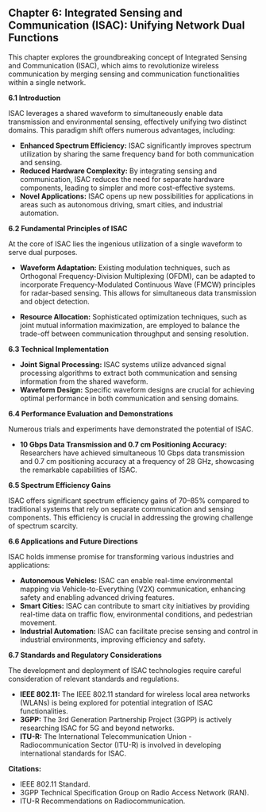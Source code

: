 ## Chapter 6: Integrated Sensing and Communication (ISAC): Unifying Network Dual Functions

This chapter explores the groundbreaking concept of Integrated Sensing and Communication (ISAC), which aims to revolutionize wireless communication by merging sensing and communication functionalities within a single network. 

**6.1 Introduction**

ISAC leverages a shared waveform to simultaneously enable data transmission and environmental sensing, effectively unifying two distinct domains. This paradigm shift offers numerous advantages, including:

* **Enhanced Spectrum Efficiency:** ISAC significantly improves spectrum utilization by sharing the same frequency band for both communication and sensing.
* **Reduced Hardware Complexity:** By integrating sensing and communication, ISAC reduces the need for separate hardware components, leading to simpler and more cost-effective systems.
* **Novel Applications:** ISAC opens up new possibilities for applications in areas such as autonomous driving, smart cities, and industrial automation.

**6.2 Fundamental Principles of ISAC**

At the core of ISAC lies the ingenious utilization of a single waveform to serve dual purposes. 

* **Waveform Adaptation:** Existing modulation techniques, such as Orthogonal Frequency-Division Multiplexing (OFDM), can be adapted to incorporate Frequency-Modulated Continuous Wave (FMCW) principles for radar-based sensing. This allows for simultaneous data transmission and object detection.

* **Resource Allocation:** Sophisticated optimization techniques, such as joint mutual information maximization, are employed to balance the trade-off between communication throughput and sensing resolution.

**6.3 Technical Implementation**

* **Joint Signal Processing:** ISAC systems utilize advanced signal processing algorithms to extract both communication and sensing information from the shared waveform.
* **Waveform Design:**  Specific waveform designs are crucial for achieving optimal performance in both communication and sensing domains.

**6.4 Performance Evaluation and Demonstrations**

Numerous trials and experiments have demonstrated the potential of ISAC. 

* **10 Gbps Data Transmission and 0.7 cm Positioning Accuracy:** Researchers have achieved simultaneous 10 Gbps data transmission and 0.7 cm positioning accuracy at a frequency of 28 GHz, showcasing the remarkable capabilities of ISAC.

**6.5 Spectrum Efficiency Gains**

ISAC offers significant spectrum efficiency gains of 70–85% compared to traditional systems that rely on separate communication and sensing components. This efficiency is crucial in addressing the growing challenge of spectrum scarcity.

**6.6 Applications and Future Directions**

ISAC holds immense promise for transforming various industries and applications:

* **Autonomous Vehicles:** ISAC can enable real-time environmental mapping via Vehicle-to-Everything (V2X) communication, enhancing safety and enabling advanced driving features.
* **Smart Cities:** ISAC can contribute to smart city initiatives by providing real-time data on traffic flow, environmental conditions, and pedestrian movement.
* **Industrial Automation:** ISAC can facilitate precise sensing and control in industrial environments, improving efficiency and safety.

**6.7 Standards and Regulatory Considerations**

The development and deployment of ISAC technologies require careful consideration of relevant standards and regulations. 

* **IEEE 802.11:**  The IEEE 802.11 standard for wireless local area networks (WLANs) is being explored for potential integration of ISAC functionalities.
* **3GPP:** The 3rd Generation Partnership Project (3GPP) is actively researching ISAC for 5G and beyond networks.
* **ITU-R:** The International Telecommunication Union - Radiocommunication Sector (ITU-R) is involved in developing international standards for ISAC.



**Citations:**

* IEEE 802.11 Standard.
* 3GPP Technical Specification Group on Radio Access Network (RAN).
* ITU-R Recommendations on Radiocommunication.